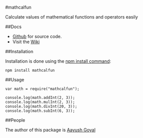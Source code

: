 #mathcalfun

Calculate values of mathematical functions and operators easily

##Docs

* [Github](https://github.com/aayushgoyal/mathcalfun) for source code.
* Visit the [Wiki](https://github.com/aayushgoyal/mathcalfun/wiki)

##Installation

Installation is done using the [npm install command](https://docs.npmjs.com/getting-started/installing-npm-packages-locally):

```
npm install mathcalfun
```

##Usage

```
var math = require("mathcalfun");

console.log(math.addInt(2, 3));
console.log(math.mulInt(2, 3));
console.log(math.divInt(20, 3));
console.log(math.subInt(6, 3));
```


##People

The author of this package is [Aayush Goyal](https://github.com/aayushgoyal)